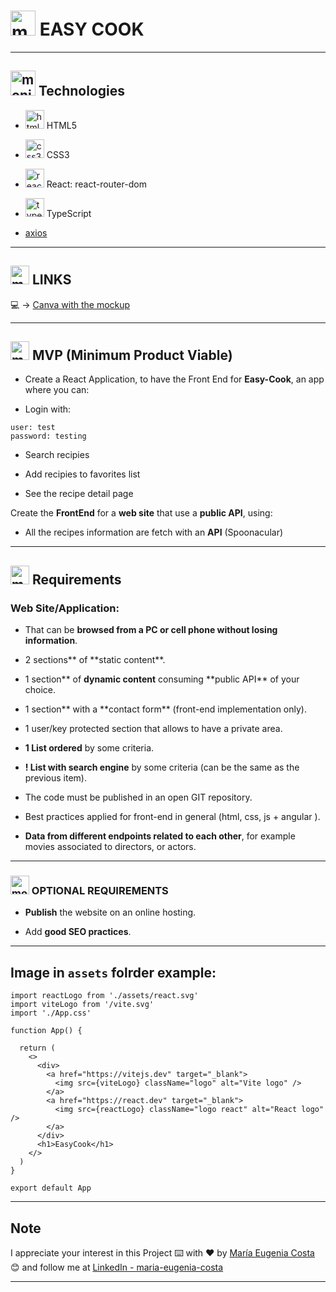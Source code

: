 # <img width="40" height="40" src="https://img.icons8.com/plasticine/40/monitor.png" alt="monitor"/> EASY COOK

---

## <img width="40" height="40" src="https://img.icons8.com/plasticine/40/monitor.png" alt="monitor"/> Technologies

- <img width="30" height="30" src="https://img.icons8.com/color/30/html-5--v1.png" alt="html5 icon"/> HTML5

- <img width="30" height="30" src="https://img.icons8.com/color/30/css3.png" alt="css3 icon"/> CSS3

- <img width="30" height="30" src="https://img.icons8.com/officel/30/react.png" alt="react icon"/> React: react-router-dom

- <img width="30" height="30" src="https://img.icons8.com/color/30/typescript.png" alt="typescript icon"/> TypeScript

- [axios](https://axios-http.com/docs/intro)

---

## <img width="30" height="30" src="https://img.icons8.com/plasticine/30/monitor.png" alt="monitor"/> LINKS

💻 -> [Canva with the mockup](https://www.canva.com/design/DAFiuea8ges/_sspazzLlNLHfqRZ10OZDQ/edit)

---

## <img width="30" height="30" src="https://img.icons8.com/plasticine/30/monitor.png" alt="monitor"/> MVP (Minimum Product Viable)

- Create a React Application, to have the Front End for **Easy-Cook**, an app where you can:

- Login with:

```
user: test
password: testing
```

- Search recipies

- Add recipies to favorites list

- See the recipe detail page

Create the **FrontEnd** for a **web site** that use a **public API**, using:

- All the recipes information are fetch with an **API** (Spoonacular)

---

## <img width="30" height="30" src="https://img.icons8.com/plasticine/30/monitor.png" alt="monitor"/> Requirements

### Web Site/Application:

- That can be **browsed from a PC or cell phone without losing information**.

- 2 sections** of **static content\*\*.

- 1 section** of **dynamic content** consuming **public API\*\* of your choice.

- 1 section** with a **contact form\*\* (front-end implementation only).

- 1 user/key protected section that allows to have a private area.

- **1 List ordered** by some criteria.

- **! List with search engine** by some criteria (can be the same as the previous item).

- The code must be published in an open GIT repository.

- Best practices applied for front-end in general (html, css, js + angular ).

- **Data from different endpoints related to each other**, for example movies associated to directors, or actors.

---

### <img width="30" height="30" src="https://img.icons8.com/plasticine/30/monitor.png" alt="monitor"/> OPTIONAL REQUIREMENTS

- **Publish** the website on an online hosting.

- Add **good SEO practices**.

---

## Image in `assets` folrder example:

```TSX
import reactLogo from './assets/react.svg'
import viteLogo from '/vite.svg'
import './App.css'

function App() {

  return (
    <>
      <div>
        <a href="https://vitejs.dev" target="_blank">
          <img src={viteLogo} className="logo" alt="Vite logo" />
        </a>
        <a href="https://react.dev" target="_blank">
          <img src={reactLogo} className="logo react" alt="React logo" />
        </a>
      </div>
      <h1>EasyCook</h1>
    </>
  )
}

export default App
```

---

## Note

I appreciate your interest in this Project ⌨️ with ❤️ by [María Eugenia Costa](https://github.com/eugenia1984) 😊 and follow me at [LinkedIn - maria-eugenia-costa](https://www.linkedin.com/in/maria-eugenia-costa/)

---
